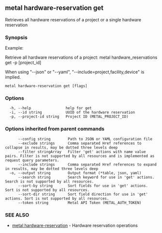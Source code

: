 ## metal hardware-reservation get

Retrieves all hardware reservations of a project or a single hardware reservation

### Synopsis

Example:

Retrieve all hardware reservations of a project:
metal hardware_reservations get -p [project_id]

When using "--json" or "--yaml", "--include=project,facility,device" is implied.
	

```
metal hardware-reservation get [flags]
```

### Options

```
  -h, --help                help for get
  -i, --id string           UUID of the hardware reservation
  -p, --project-id string   Project ID (METAL_PROJECT_ID)
```

### Options inherited from parent commands

```
      --config string        Path to JSON or YAML configuration file
      --exclude strings      Comma separated Href references to collapse in results, may be dotted three levels deep
      --filter stringArray   Filter 'get' actions with name value pairs. Filter is not supported by all resources and is implemented as request query parameters.
      --include strings      Comma separated Href references to expand in results, may be dotted three levels deep
  -o, --output string        Output format (*table, json, yaml)
      --search string        Search keyword for use in 'get' actions. Search is not supported by all resources.
      --sort-by string       Sort fields for use in 'get' actions. Sort is not supported by all resources.
      --sort-dir string      Sort field direction for use in 'get' actions. Sort is not supported by all resources.
      --token string         Metal API Token (METAL_AUTH_TOKEN)
```

### SEE ALSO

* [metal hardware-reservation](metal_hardware-reservation.md)	 - Hardware reservation operations

